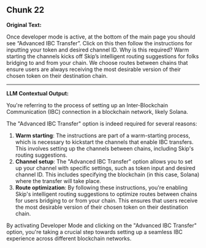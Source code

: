 ## Chunk 22

**Original Text:**

Once developer mode is active, at the bottom of the main page you should see “Advanced IBC Transfer”. Click on this then follow the instructions for inputting your token and desired channel ID. Why is this required? Warm starting the channels kicks off Skip’s intelligent routing suggestions for folks bridging to and from your chain. We choose routes between chains that ensure users are always receiving the most desirable version of their chosen token on their destination chain.

---

**LLM Contextual Output:**

You're referring to the process of setting up an Inter-Blockchain Communication (IBC) connection in a blockchain network, likely Solana.

The "Advanced IBC Transfer" option is indeed required for several reasons:

1. **Warm starting**: The instructions are part of a warm-starting process, which is necessary to kickstart the channels that enable IBC transfers. This involves setting up the channels between chains, including Skip's routing suggestions.
2. **Channel setup**: The "Advanced IBC Transfer" option allows you to set up your channel with specific settings, such as token input and desired channel ID. This includes specifying the blockchain (in this case, Solana) where the transfer will take place.
3. **Route optimization**: By following these instructions, you're enabling Skip's intelligent routing suggestions to optimize routes between chains for users bridging to or from your chain. This ensures that users receive the most desirable version of their chosen token on their destination chain.

By activating Developer Mode and clicking on the "Advanced IBC Transfer" option, you're taking a crucial step towards setting up a seamless IBC experience across different blockchain networks.
